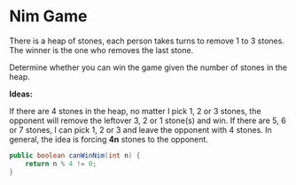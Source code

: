 # Nim Game 
There is a heap of stones, each person takes turns to remove 1 to 3 stones. The winner is the one who removes the last stone.

Determine whether you can win the game given the number of stones in the heap. 

**Ideas:** 

If there are 4 stones in the heap, no matter I pick 1, 2 or 3 stones, the opponent will remove the leftover 3, 2 or 1 stone(s) and win. If there are 5, 6 or 7 stones, I can pick 1, 2 or 3 and leave the opponent with 4 stones. In general, the idea is forcing **4n** stones to the opponent.

```java
public boolean canWinNim(int n) {
    return n % 4 != 0; 
} 
```
